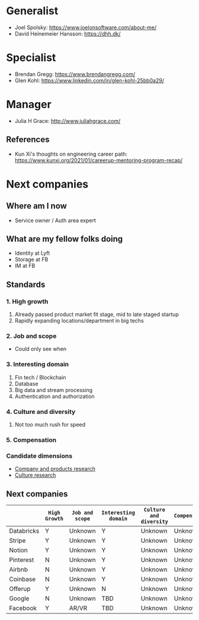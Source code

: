 # Generalist
* Joel Spolsky: https://www.joelonsoftware.com/about-me/
* David Heinemeier Hansson: https://dhh.dk/

# Specialist
* Brendan Gregg: https://www.brendangregg.com/
* Glen Kohl: https://www.linkedin.com/in/glen-kohl-25bb0a29/

# Manager
* Julia H Grace: http://www.juliahgrace.com/

## References
* Kun Xi's thoughts on engineering career path: https://www.kunxi.org/2021/01/careerup-mentoring-program-recap/

# Next companies
## Where am I now
* Service owner / Auth area expert

## What are my fellow folks doing
* Identity at Lyft
* Storage at FB
* IM at FB

## Standards
### 1. High growth 
1. Already passed product market fit stage, mid to late staged startup
2. Rapidly expanding locations/department in big techs

### 2. Job and scope 
* Could only see when 

### 3. Interesting domain
1. Fin tech / Blockchain
2. Database
3. Big data and stream processing
4. Authentication and authorization

### 4. Culture and diversity 
1. Not too much rush for speed

### 5. Compensation

### Candidate dimensions
* [Company and products research](https://docs.google.com/spreadsheets/d/1Pa2ma5UNvy-j_9HYMK6jdslj9V88VZwtapuJPAIMees/edit?usp=sharing)
* [Culture research](https://docs.google.com/spreadsheets/d/1qiEMJvnqP8ZJ7qje5pJRn1dTFT2vAU_QtVKxw7AK6IU/edit#gid=1271895131)

## Next companies
|   | `High Growth`  | `Job and scope`  | `Interesting domain`  |  `Culture and diversity` | `Compensation` |
|---|---|---|---|---|---|
| Databricks  | Y | Unknown  | Y  | Unknown  | Unknown |
| Stripe  | Y  | Unknown  | Y  | Unknown  | Unknown |
| Notion  | Y  |  Unknown | Y  | Unknown  | Unknown |
| Pinterest  | N  | Unknown  | Y  | Unknown  | Unknown |
| Airbnb  | N  | Unknown  | Y  | Unknown  | Unknown |
| Coinbase  | N  |  Unknown | Y  | Unknown  | Unknown |
| Offerup  |  Y | Unknown  | N  | Unknown  | Unknown |
| Google  | N  | Unknown  | TBD  | Unknown  | Unknown |
| Facebook  | Y  | AR/VR  | TBD  | Unknown  | Unknown |
